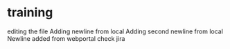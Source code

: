 # training
editing the file
Adding newline from local
Adding second newline from local
Newline added from webportal
check jira
